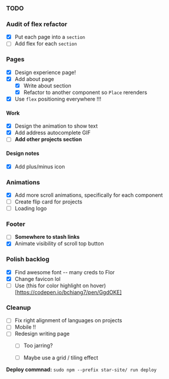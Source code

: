### TODO

### Audit of flex refactor
- [x] Put each page into a `section`
- [ ] Add flex for each `section`

### Pages

- [x] Design experience page!
- [x] Add about page
  - [x] Write about section
  - [x] Refactor to another component so `Place` rerenders
- [x] Use `flex` positioning everywhere !!!

#### Work

- [x] Design the animation to show text
- [x] Add address autocomplete GIF
- [ ] **Add other projects section**

#### Design notes
- [x] Add plus/minus icon

### Animations

- [x] Add more scroll animations, specifically for each component
- [ ] Create flip card for projects
- [ ] Loading logo

### Footer

- [ ] **Somewhere to stash links**
- [x] Animate visibility of scroll top button

### Polish backlog

- [x] Find awesome font -- many creds to Flor
- [x] Change favicon lol
- [ ] Use (this for color highlight on hover)[https://codepen.io/bchiang7/pen/GgdOKE]

### Cleanup

- [ ] Fix right alignment of languages on projects
- [ ] Mobile !!
- [ ] Redesign writing page
  - [ ] Too jarring?
  - [ ] Maybe use a grid / tiling effect


**Deploy commnad:** `sudo npm --prefix star-site/ run deploy`